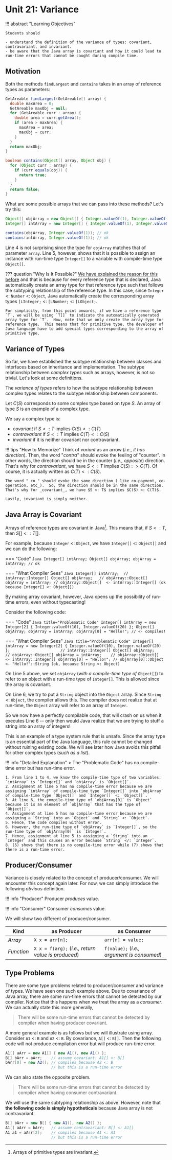 # Unit 21: Variance

!!! abstract "Learning Objectives"

    Students should

    - understand the definition of the variance of types: covariant, contravariant, and invariant.
    - be aware that the Java array is covariant and how it could lead to run-time errors that cannot be caught during compile time.

## Motivation

Both the methods `findLargest` and `contains` takes in an array of reference types as parameters:

```Java title="findLargest v0.5"
GetAreable findLargest(GetAreable[] array) {
  double maxArea = 0;
  GetAreable maxObj = null;
  for (GetAreable curr : array) {
    double area = curr.getArea();
    if (area > maxArea) {
      maxArea = area;
	  maxObj = curr;
    }
  }
  return maxObj;
}
```

```Java title="contains v0.1"
boolean contains(Object[] array, Object obj) {
  for (Object curr : array) {
    if (curr.equals(obj)) {
      return true;
    }
  }
  return false;
}
```

What are some possible arrays that we can pass into these methods?  Let's try this:
```Java
Object[] objArray = new Object[] { Integer.valueOf(1), Integer.valueOf(2) };
Integer[] intArray = new Integer[] { Integer.valueOf(1), Integer.valueOf(2) };

contains(objArray, Integer.valueOf(1)); // ok
contains(intArray, Integer.valueOf(1)); // ok
```

Line 4 is not surprising since the type for `objArray` matches that of parameter `array`.  Line 5, however, shows that it is possible to assign an instance with run-time type `Integer[]` to a variable with compile-time type `Object[]`.

??? question "Why Is It Possible?"
    [We have explained the reason for this before](14-polymorphism.md#the-power-of-polymorphism) and that is because for every reference type that is declared, Java automatically create an array type for that reference type such that follows the subtyping relationship of the reference type.  In this case, since `Integer` <: `Number` <: `Object`, Java automatically create the corresponding array types `[LInteger;` <: `[LNumber;` <: `[LObject;`.

    For simplicity, from this point onwards, if we have a reference type `T`, we will be using `T[]` to indicate the automatically generated array type for `T`.  Now, note that we only create the array type for reference type.  This means that for primitive type, the developer of Java language have to add special types corresponding to the array of primitive type.

## Variance of Types

So far, we have established the subtype relationship between classes and interfaces based on inheritance and implementation.  The subtype relationship between _complex types_ such as arrays, however, is not so trivial.  Let's look at some definitions.

The _variance of types_ refers to how the subtype relationship between complex types relates to the subtype relationship between components.

Let $C(S)$ corresponds to some complex type based on type $S$.  An array of type $S$ is an example of a complex type.

We say a complex type is:

- _covariant_ if $S <: T$ implies $C(S) <: C(T)$
- _contravariant_ if $S <: T$ implies $C(T) <: C(S)$
- _invariant_ if it is neither covariant nor contravariant.

!!! tips "How to Memorize"
    Think of _variant_ as an arrow (_i.e., it has direction_).  Then, the word "_contra_" should evoke the feeling of "counter".  In other words, the direction should be in the counter (_i.e., opposite_) direction.  That's why for _contravariant_, we have $S <: T$ implies $C(S) :> C(T)$.  Of course, it is actually written as $C(T) <: C(S)$.

    The word "_co_" should evoke the same direction (_like co-payment, co-operation, etc_).  So, the direction should be in the same direction.  That's why for _covariant_, we have $S <: T$ implies $C(S) <: C(T)$.

    Lastly, invariant is simply neither.

## Java Array is Covariant

 Arrays of reference types are covariant in Java[^1].  This means that, if $S <: T$, then $S[] <: T[]$.  

[^1]: Arrays of primitive types are invariant.

For example, because `Integer` <: `Object`, we have `Integer[]` <: `Object[]` and we can do the following:

=== "Code"
    ```Java
    Integer[] intArray;
    Object[] objArray;
    objArray = intArray; // ok
    ```

=== "What Compiler Sees"
    ```Java
    Integer[] intArray;  // intArray::Integer[]
    Object[] objArray;   // objArray::Object[]
    objArray = intArray; // objArray::Object[]  <- intArray::Integer[] (ok because Integer[] <: Object[])
    ```

By making array covariant, however, Java opens up the possibility of run-time errors, even without typecasting!

Consider the following code:

=== "Code"
    ```Java title="Problematic Code"
    Integer[] intArray = new Integer[2] {
      Integer.valueOf(10), Integer.valueOf(20)
    };
    Object[] objArray;
    objArray = intArray;
    objArray[0] = "Hello!"; // <- compiles!
    ```

=== "What Compiler Sees"
    ```Java title="Problematic Code"
    Integer[] intArray = new Integer[2] {
      Integer.valueOf(10), Integer.valueOf(20)
    };                      // intArray::Integer[]
    Object[] objArray;      // objArray::Object[]
    objArray = intArray;    // objArray::Object[]  <- intArray::Integer[]
    objArray[0] = "Hello!"; // objArray[0]::Object <- "Hello!"::String (ok, because String <: Object)
    ```

On Line 5 above, we set `objArray` (_with a compile-time type of_ `Object[]`) to refer to an object with a run-time type of `Integer[]`.  This is allowed since the array is covariant.

On Line 6, we try to put a `String` object into the `Object` array.  Since `String` <: `Object`, the compiler allows this.  The compiler does not realize that at run-time, the `Object` array will refer to an array of `Integer`.  

So we now have a perfectly compilable code, that will crash on us when it executes Line 6 -- only then would Java realize that we are trying to stuff a string into an array of integers!

This is an example of a type system rule that is unsafe.  Since the array type is an essential part of the Java language, this rule cannot be changed without ruining existing code.  We will see later how Java avoids this pitfall for other complex types (_such as a list_).

!!! info "Detailed Explanation"
    > The "Problematic Code" has no compile-time error but has run-time error.

    1. From line 1 to 4, we know the compile-time type of two variables: `intArray` is `Integer[]` and `objArray` is `Object[]`.
    2. Assignment at line 5 has no compile-time error because we are assigning `intArray` of compile-time type `Integer[]` into `objArray` of compile-time type `Object[]` and `Integer[]` <: `Object[]`.
    3. At line 6, the compile-time type of `objArray[0]` is `Object` because it is an element of `objArray` that has the type of `Object[]`.
    4. Assignment at line 5 has no compile-time error because we are assigning a `String` into an `Object` and `String` <: `Object`.
    5. Hence, the code compiles without error.
    6. However, the run-time type of `objArray` is `Integer[]`, so the run-time type of `objArray[0]` is `Integer`.
    7. Hence, assignment at line 5 is assigning a `String` into an `Integer` and this causes an error because `String` </: `Integer`.
    8. (5) shows that there is no compile-time error while (7) shows that there is a run-time error.


## Producer/Consumer

Variance is closely related to the concept of producer/consumer.  We will encounter this concept again later.  For now, we can simply introduce the following _obvious_ definition.

!!! info "Producer"
    Producer _produces_ value.

!!! info "Consumer"
    Consumer _consumes_ value.

We will show two different of producer/consumer.

| Kind | as Producer | as Consumer |
|------|-------------|-------------|
| _Array_ | `X x = arr[n];` | `arr[n] = value;` |
| _Function_ | `X x = f(arg);` (_i.e., return value is produced_) | `f(value);` (_i.e., argument is consumed_) |

## Type Problems

There are some type problems related to producer/consumer and variance of types.  We have seen one such example above.  Due to covariance of Java array, there are some run-time errors that cannot be detected by our compiler.  Notice that this happens when we treat the array as a _consumer_.  We can actually state this more generally,

> There will be some run-time errors that cannot be detected by compiler when having producer covariant.

A more general example is as follows but we will illustrate using array.  Consider `A1` <: `B` and `A2` <: `B`.  By covariance, `A[]`
 <: `B[]`.  Then the following code will not produce compilation error but will produce run-time error.

```java
A1[] aArr = new A1[] { new A1(), new A1() };
B[] bArr = aArr;    // assume covariant: A1[] <: B[]
bArr[0] = new A2(); // compiles because A2 <: B
                    // but this is a run-time error
```

We can also state the opposite problem.

> There will be some run-time errors that cannot be detected by compiler when having consumer contravariant.

We will use the same subtyping relationship as above.  However, note that __the following code is simply hypotheticals__ because Java array is not contravariant.

```java
B[] bArr = new B[] { new A1(), new A2() };
A1[] aArr = bArr;   // assume contravariant: B[] <: A1[]
A1 a1 = aArr[2];    // compiles because A1 <: A1
                    // but this is a run-time error
```